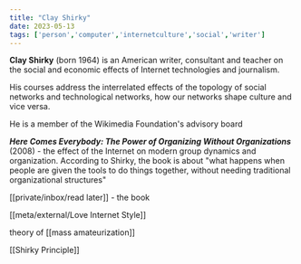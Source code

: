 ```yaml
---
title: "Clay Shirky"
date: 2023-05-13
tags: ['person','computer','internetculture','social','writer']
---
```


**Clay Shirky** (born 1964) is an American writer, consultant and teacher on the social and economic effects of Internet technologies and journalism. 

His courses address the interrelated effects of the topology of social networks and technological networks, how our networks shape culture and vice versa. 

He is a member of the Wikimedia Foundation's advisory board

_**Here Comes Everybody: The Power of Organizing Without Organizations**_ (2008) - the effect of the Internet on modern group dynamics and organization. According to Shirky, the book is about "what happens when people are given the tools to do things together, without needing traditional organizational structures"

[[private/inbox/read later]] - the book

[[meta/external/Love Internet Style]] 

theory of [[mass amateurization]]


[[Shirky Principle]]